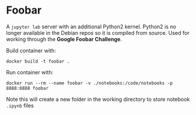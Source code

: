 # Foobar
A `jupyter lab` server with an additional Python2 kernel.
Python2 is no longer available in the Debian repos so it
is compiled from source.
Used for working through the **Google Foobar Challenge**.

Build container with:
```
docker build -t foobar .
```

Run container with:
```
docker run --rm --name foobar -v ./notebooks:/code/notebooks -p 8888:8888 foobar
```
Note this will create a new folder in the working directory
to store notebook `.ipynb` files
